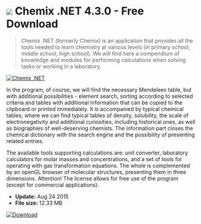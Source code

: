 # ![](https://cdn.softexe.net/static/icon/win.gif) Chemix .NET 4.3.0 - Free Download

> Chemix .NET (formerly Chemix) is an application that provides all the tools needed to learn chemistry at various levels (in primary school, middle school, high school). We will find here a compendium of knowledge and modules for performing calculations when solving tasks or working in a laboratory.

[![Chemix .NET](https://gallery.dpcdn.pl/imgc/Tools/183/g_-_420x350_1.5_-_x20100329142220.png)](https://softexe.net/win/education-science/chemistry/chemix-.net:pbcda.html)

In the program, of course, we will find the necessary Mendeleev table, but with additional possibilities - element search, sorting according to selected criteria and tables with additional information that can be copied to the clipboard or printed immediately. It is accompanied by typical chemical tables, where we can find typical tables of density, solubility, the scale of electronegativity and additional curiosities, including historical ones, as well as biographies of well-deserving chemists. The information part closes the chemical dictionary with the search engine and the possibility of presenting related entries. 
 
 
 The available tools supporting calculations are: unit converter, laboratory calculators for molar masses and concentrations, and a set of tools for operating with gas transformation equations. The whole is complemented by an openGL browser of molecular structures, presenting them in three dimensions. 
 Attention!
 The license allows for free use of the program (except for commercial applications).


- **Update:** Aug 24 2015
- **File size:** 12.33 MB

[![Download](https://cdn.softexe.net/static/img/download.png)](https://softexe.net/win/education-science/chemistry/chemix-.net:pbcda.html)


